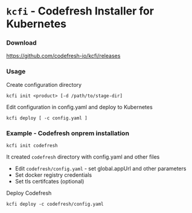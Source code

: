 # `kcfi` - Codefresh Installer for Kubernetes  

### Download
https://github.com/codefresh-io/kcfi/releases

### Usage
Create configuration directory
```
kcfi init <product> [-d /path/to/stage-dir]
```
Edit configuration in config.yaml and deploy to Kubernetes
```
kcfi deploy [ -c config.yaml ]
```

### Example - Codefresh onprem installation
```
kcfi init codefresh
```
It created `codefresh` directory with config.yaml and other files

- Edit `codefresh/config.yaml` - set global.appUrl and other parameters  
- Set docker registry credentials  
- Set tls certifcates (optional)  

Deploy Codefresh
```
kcfi deploy -c codefresh/config.yaml
```

